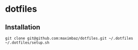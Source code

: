 # dotfiles

## Installation

```
git clone git@github.com:maximbaz/dotfiles.git ~/.dotfiles
~/.dotfiles/setup.sh
```
